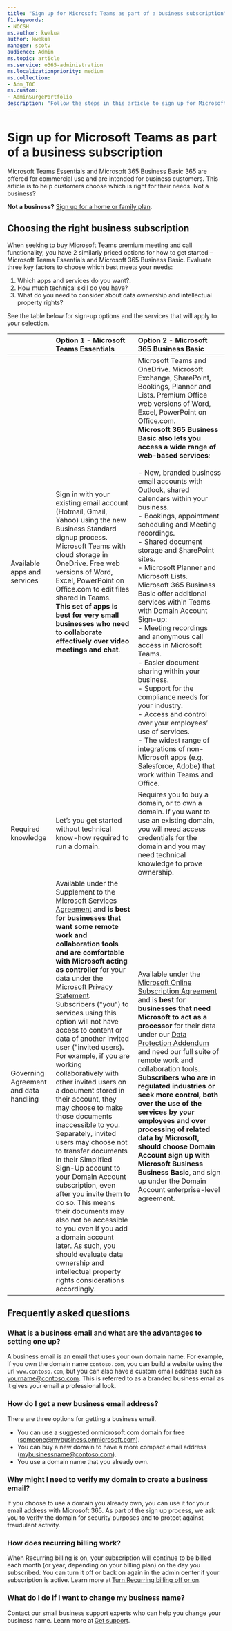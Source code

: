 ```yaml
---
title: "Sign up for Microsoft Teams as part of a business subscription"
f1.keywords:
- NOCSH
ms.author: kwekua
author: kwekua
manager: scotv
audience: Admin
ms.topic: article
ms.service: o365-administration
ms.localizationpriority: medium
ms.collection: 
- Adm_TOC
ms.custom: 
- AdminSurgePortfolio
description: "Follow the steps in this article to sign up for Microsoft Teams as part of a business subscription."
---
```


# Sign up for Microsoft Teams as part of a business subscription

Microsoft Teams Essentials and Microsoft 365 Business Basic 365 are offered for commercial use and are intended for business customers. This article is to help customers choose which is right for their needs.  Not a business?

**Not a business?** [Sign up for a home or family plan](https://go.microsoft.com/fwlink/?linkid=2109398).

## Choosing the right business subscription

When seeking to buy Microsoft Teams premium meeting and call functionality, you have 2 similarly priced options for how to get started – Microsoft Teams Essentials and Microsoft 365 Business Basic. Evaluate three key factors to choose which best meets your needs:

1. Which apps and services do you want?.
2. How much technical skill do you have?  
3. What do you need to consider about data ownership and intellectual property rights?

See the table below for sign-up options and the services that will apply to your selection.

||**Option 1 - Microsoft Teams Essentials** |**Option 2 - Microsoft 365 Business Basic** |
|:-----|:-----|:-----|
|Available apps and services  <br/> |Sign in with your existing email account (Hotmail, Gmail, Yahoo) using the new Business Standard signup process. Microsoft Teams with cloud storage in OneDrive. Free web versions of Word, Excel, PowerPoint on Office.com to edit files shared in Teams. <br/> **This set of apps is best for very small businesses who need to collaborate effectively over video meetings and chat**. |Microsoft Teams and OneDrive. Microsoft Exchange, SharePoint, Bookings, Planner and Lists. Premium Office web versions of Word, Excel, PowerPoint on Office.com. <br/> **Microsoft 365 Business Basic also lets you access a wide range of web-based services**: <br/> <br/> - New, branded business email accounts with Outlook, shared calendars within your business. <br/> - Bookings, appointment scheduling and Meeting recordings. <br/> - Shared document storage and SharePoint sites. <br/> - Microsoft Planner and Microsoft Lists. <br/> Microsoft 365 Business Basic offer additional services within Teams with Domain Account Sign-up: <br/> - Meeting recordings and anonymous call access in Microsoft Teams. <br/> - Easier document sharing within your business. <br/> - Support for the compliance needs for your industry. <br/> - Access and control over your employees’ use of services. <br/> - The widest range of integrations of non-Microsoft apps (e.g. Salesforce, Adobe) that work within Teams and Office. <br/> |
|Required knowledge  <br/> |Let’s you get started without technical know-how required to run a domain.  <br/> |Requires you to buy a domain, or to own a domain. If you want to use an existing domain, you will need access credentials for the domain and you may need technical knowledge to prove ownership. <br/> |
|Governing Agreement and data handling  <br/> |Available under the Supplement to the [Microsoft Services Agreement](https://go.microsoft.com/fwlink/p/?linkid=2180702) and **is best for businesses that want some remote work and collaboration tools and are comfortable with Microsoft acting as controller** for your data under the [Microsoft Privacy Statement](https://go.microsoft.com/fwlink/?LinkId=521839). Subscribers ("you") to services using this option will not have access to content or data of another invited user ("invited users). <br/> For example, if you are working collaboratively with other invited users on a document stored in their account, they may choose to make those documents inaccessible to you. <br/> Separately, invited users may choose not to transfer documents in their Simplified Sign-Up account to your Domain Account subscription, even after you invite them to do so. This means their documents may also not be accessible to you even if you add a domain account later. As such, you should evaluate data ownership and intellectual property rights considerations accordingly. <br/> |Available under the [Microsoft Online Subscription Agreement](https://go.microsoft.com/fwlink/p/?linkid=2180430) and is **best for businesses that need Microsoft to act as a processor** for their data under our [Data Protection Addendum](https://go.microsoft.com/fwlink/p/?linkid=2180314) and need our full suite of remote work and collaboration tools. **Subscribers who are in regulated industries or seek more control, both over the use of the services by your employees and over processing of related data by Microsoft, should choose Domain Account sign up with Microsoft Business Business Basic**, and sign up under the Domain Account enterprise-level agreement. <br/> |

## Frequently asked questions

### What is a business email and what are the advantages to setting one up?

A business email is an email that uses your own domain name. For example, if you own the domain name `contoso.com`, you can build a website using the url `www.contoso.com`, but you can also have a custom email address such as yourname@contoso.com. This is referred to as a branded business email as it gives your email a professional look.

### How do I get a new business email address?

There are three options for getting a business email.

- You can use a suggested onmicrosoft.com domain for free (someone@mybusiness.onmicrosoft.com).
- You can buy a new domain to have a more compact email address (mybusinessname@contoso.com).
- You use a domain name that you already own.

### Why might I need to verify my domain to create a business email?

If you choose to use a domain you already own, you can use it for your email address with Microsoft 365. As part of the sign up process, we ask you to verify the domain for security purposes and to protect against fraudulent activity.

### How does recurring billing work?

When Recurring billing is on, your subscription will continue to be billed each month (or year, depending on your billing plan) on the day you subscribed. You can turn it off or back on again in the admin center if your subscription is active. Learn more at [Turn Recurring billing off or on](../../commerce/subscriptions/renew-your-subscription.md#turn-recurring-billing-off-or-on).

### What do I do if I want to change my business name?

Contact our small business support experts who can help you change your business name. Learn more at [Get support](../../business-video/get-help-support.md).
